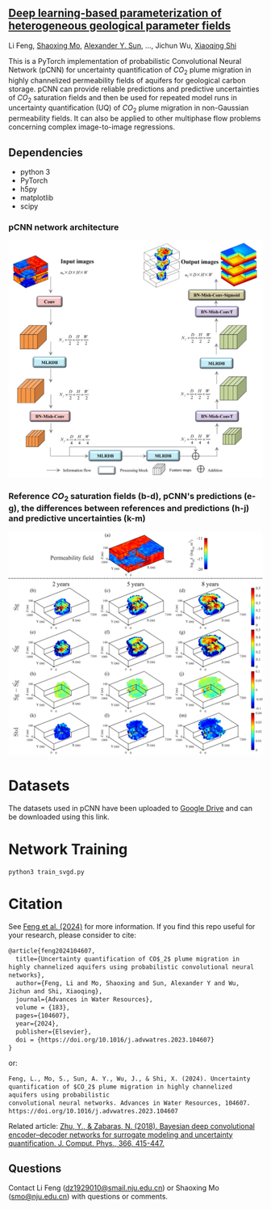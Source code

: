 ## [Deep learning-based parameterization of heterogeneous geological parameter fields](https://doi.org/10.1016/j.advwatres.2024.104833)
Li Feng, [Shaoxing Mo](https://scholar.google.com/citations?user=b5m_q4sAAAAJ&hl=en&oi=ao), [Alexander Y. Sun](https://scholar.google.com/citations?hl=en&user=NfjnpFYAAAAJ), ..., Jichun Wu, 
[Xiaoqing Shi](https://scholar.google.com/citations?user=MLKqgKoAAAAJ&hl=en&oi=sra)

This is a PyTorch implementation of probabilistic Convolutional Neural Network (pCNN) for uncertainty quantification of $CO_2$ plume migration in highly channelized permeability fields of aquifers for geological carbon storage. pCNN can provide reliable predictions and predictive uncertainties of $CO_2$ saturation fields and then 
be used for repeated model runs in uncertainty quantification (UQ) of $CO_2$ plume migration in non-Gaussian permeability fields. It can also be applied to other multiphase flow problems 
concerning complex image-to-image regressions. 

## Dependencies
* python 3
* PyTorch
* h5py
* matplotlib
* scipy

### pCNN network architecture
![](https://github.com/njujinchun/pCNN4GCS/blob/main/images/pCNN_arch.jpg)

### Reference $CO_2$ saturation fields (b-d), pCNN's predictions (e-g), the differences between references and predictions (h-j) and predictive uncertainties (k-m)
![](https://github.com/njujinchun/pCNN4GCS/blob/main/images/pCNN_predictions.JPG)

# Datasets
The datasets used in pCNN have been uploaded to [Google Drive](https://drive.google.com/drive/folders/1mi9Cmgnufi3kSMCeedP7G_K-4aEcd3_A?usp=drive_link) and can be downloaded using this link.

# Network Training
```
python3 train_svgd.py
```

# Citation
See [Feng et al. (2024)](https://doi.org/10.1016/j.advwatres.2023.104607) for more information. If you find this repo useful for your research, please consider to cite:
```
@article{feng2024104607,
  title={Uncertainty quantification of CO$_2$ plume migration in highly channelized aquifers using probabilistic convolutional neural networks},
  author={Feng, Li and Mo, Shaoxing and Sun, Alexander Y and Wu, Jichun and Shi, Xiaoqing},
  journal={Advances in Water Resources},
  volume = {183},
  pages={104607},
  year={2024},
  publisher={Elsevier},
  doi = {https://doi.org/10.1016/j.advwatres.2023.104607}
}
```
or:
```
Feng, L., Mo, S., Sun, A. Y., Wu, J., & Shi, X. (2024). Uncertainty quantification of $CO_2$ plume migration in highly channelized aquifers using probabilistic 
convolutional neural networks. Advances in Water Resources, 104607. https://doi.org/10.1016/j.advwatres.2023.104607
```
Related article: [Zhu, Y., & Zabaras, N. (2018). Bayesian deep convolutional encoder–decoder networks for surrogate modeling and uncertainty quantification. J. Comput. Phys., 366, 415-447.](https://www.sciencedirect.com/science/article/pii/S0021999118302341)

## Questions
Contact Li Feng (dz1929010@smail.nju.edu.cn) or Shaoxing Mo (smo@nju.edu.cn) with questions or comments.
